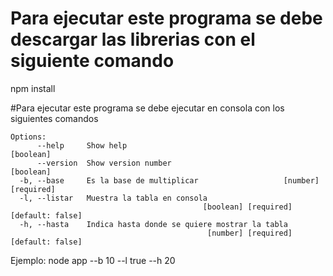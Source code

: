 # Para ejecutar este programa se debe descargar las librerias con el siguiente comando

npm install

#Para ejecutar este programa se debe ejecutar en consola con los siguientes comandos
```
Options:
      --help     Show help                                             [boolean]
      --version  Show version number                                   [boolean]
  -b, --base     Es la base de multiplicar                   [number] [required]
  -l, --listar   Muestra la tabla en consola
                                           [boolean] [required] [default: false]
  -h, --hasta    Indica hasta donde se quiere mostrar la tabla
                                            [number] [required] [default: false]
```
Ejemplo:  node app --b 10 --l true --h 20
